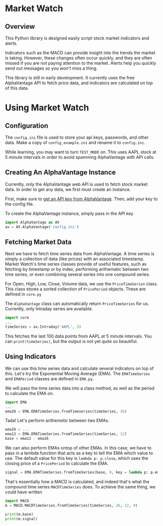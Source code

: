 # Market Watch

## Overview

This Python library is designed easily script stock market indicators and alerts.

Indicators such as the MACD can provide insight into the trends the market is
taking. However, these changes often occur quickly, and they are often missed
if you are not paying attention to the market. Alerts help you quickly send
out messages so you won't miss a thing.

This library is still in early development. It currently uses the free
AlphaVantage API to fetch price data, and indicators are calculated on top of
this data.

# Using Market Watch

## Configuration

The `config.ini` file is used to store your api keys, passwords, and other data.
Make a copy of `config_example.ini` and rename it to `config.ini`.

While learning, you may want to turn `TEST_MODE` on. This uses AAPL stock at
5 minute intervals in order to avoid spamming AlphaVantage with API calls.

## Creating An AlphaVantage Instance

Currently, only the AlphaVantage web API is used to fetch stock market data.
In order to get any data, we first must create an instance.

First, make sure to [get an API key from AlphaVantage](https://www.alphavantage.co/support/#api-key).
Then, add your key to the config file.

To create the AlphaVantage instance, simply pass in the API key.

```python
import AlphaVantage as AV
av = AV.AlphaVantage('config.ini')
```

## Fetching Market Data

Next we have to fetch time series data from AlphaVantage. A time series
is simply a collection of data (like prices) with an associated timestamp.
Market Watch's time series classes provide of useful features, such as
fetching by timestamp or by index, performing arithematic between two
time series, or even combining several series into one compound series.

For Open, High, Low, Close, Volume data, we use the `PriceTimeSeries` class.
This class stores a sorted collection of `PricePeriod` objects. These
are defined in `core.py`

The `AlphaVantage` class can automatically return `PriceTimeSeries` for us.
Currently, only Intraday series are available.

```python
import core
...
timeSeries = av.Intraday('AAPL', 5)
```

This fetches the last 100 data points from AAPL at 5 minute intervals.
You can `print(timeSeries)`, but the output is not yet quite so beautiful.

## Using Indicators

We can use this time series data and calculate several indicators on top
of this. Let's try the Exponential Moving Average (EMA).
The `EMATimeSeries` and `EMAPeriod` classes are defined in `EMA.py`.

We will pass the time series data into a class method, as well as the
period to calculate the EMA on.

```python
import EMA
...
ema26 = EMA.EMATimeSeries.fromTimeseries(timeSeries, 26)
```

Tada! Let's perform arithemetic between two EMAs.

```python
ema26 = ...
ema12 = EMA.EMATimeSeries.fromTimeSeries(timeSeries, 12)
base = ema12 - ema26
```

We can also perform EMAs ontop of other EMAs. In this case, we have to
pass in a lambda function that acts as a key to tell the EMA which
value to use. The default value for this key is `lambda p: p.close`, which
uses the closing price of a `PricePeriod` to calculate the EMA.

```python
signal = EMA.EMATimeSeries.fromTimeSeries(base, 9, key = lambda p: p.ema)
```

That's essentially how a MACD is calculated, and indeed that's what the
compound time series `MACDTimeSeries` does. To achieve the same thing,
we could have written

```python
import MACD
m = MACD.MACDTimeSeries.fromTimeSeries(timeSeries, 26, 12, 9)

print(m.base)
print(m.signal)
```